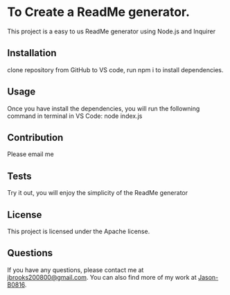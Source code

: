 # To Create a ReadMe generator.
This project is a easy to us ReadMe generator using Node.js and Inquirer
## Installation
clone repository from GitHub to VS code, run npm i to install dependencies.
## Usage
Once you have install the dependencies, you will run the followning command in terminal in VS Code: node index.js
## Contribution
Please email me
## Tests
Try it out, you will enjoy the simplicity of the ReadMe generator
## License
This project is licensed under the Apache license.
## Questions
If you have any questions, please contact me at [jbrooks200800@gmail.com](mailto:jbrooks200800@gmail.com). You can also find more of my work at [Jason-B0816](https://github.com/Jason-B0816).
